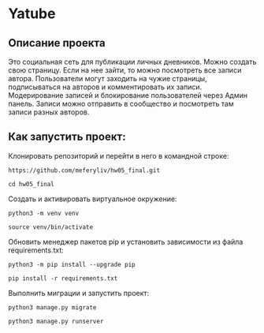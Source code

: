 # Yatube

## Описание проекта
Это социальная сеть для публикации личных дневников.
Можно создать свою страницу. Если на нее зайти, то можно посмотреть все записи автора. Пользователи могут заходить на чужие страницы, подписываться на авторов и комментировать их записи. Модерирование записей и блокирование пользователей через Админ панель. Записи можно отправить в сообщество и посмотреть там записи разных авторов.

## Как запустить проект:
Клонировать репозиторий и перейти в него в командной строке:

```
https://github.com/meferyliv/hw05_final.git
```

```
cd hw05_final
```

Cоздать и активировать виртуальное окружение:
```
python3 -m venv venv
```

```
source venv/bin/activate
```

Обновить менеджер пакетов pip и установить зависимости из файла requirements.txt:
```
python3 -m pip install --upgrade pip  
```

```
pip install -r requirements.txt
```

Выполнить миграции и запустить проект:
```
python3 manage.py migrate
```

```
python3 manage.py runserver
```
